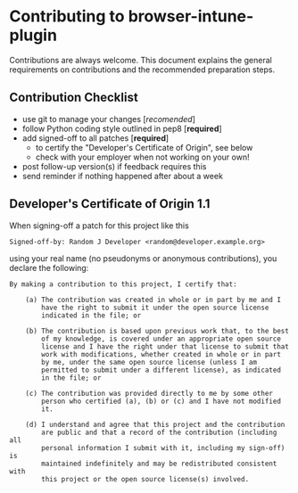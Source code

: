 <!--
SPDX-FileCopyrightText: Copyright 2024 Siemens AG
SPDX-License-Identifier: MPL-2.0
-->

# Contributing to browser-intune-plugin

Contributions are always welcome. This document explains the
general requirements on contributions and the recommended preparation
steps.

## Contribution Checklist

- use git to manage your changes [*recomended*]
- follow Python coding style outlined in pep8 [**required**]
- add signed-off to all patches [**required**]
    - to certify the "Developer's Certificate of Origin", see below
    - check with your employer when not working on your own!
- post follow-up version(s) if feedback requires this
- send reminder if nothing happened after about a week

Developer's Certificate of Origin 1.1
-------------------------------------

When signing-off a patch for this project like this

    Signed-off-by: Random J Developer <random@developer.example.org>

using your real name (no pseudonyms or anonymous contributions), you declare the
following:

    By making a contribution to this project, I certify that:

        (a) The contribution was created in whole or in part by me and I
            have the right to submit it under the open source license
            indicated in the file; or

        (b) The contribution is based upon previous work that, to the best
            of my knowledge, is covered under an appropriate open source
            license and I have the right under that license to submit that
            work with modifications, whether created in whole or in part
            by me, under the same open source license (unless I am
            permitted to submit under a different license), as indicated
            in the file; or

        (c) The contribution was provided directly to me by some other
            person who certified (a), (b) or (c) and I have not modified
            it.

        (d) I understand and agree that this project and the contribution
            are public and that a record of the contribution (including all
            personal information I submit with it, including my sign-off) is
            maintained indefinitely and may be redistributed consistent with
            this project or the open source license(s) involved.
